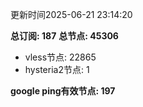 更新时间2025-06-21 23:14:20

**总订阅: 187**
**总节点: 45306**
- vless节点: 22865
- hysteria2节点: 1

**google ping有效节点: 197**

